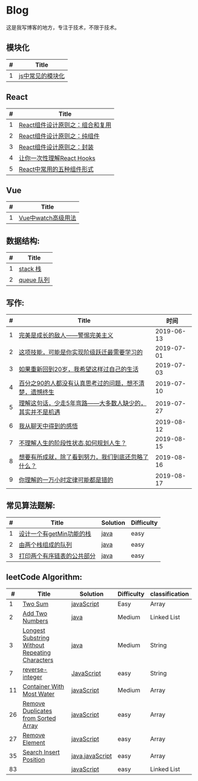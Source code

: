 # Blog
这是我写博客的地方，专注于技术，不限于技术。

## 模块化
| # | Title |
|---| ----- |
|1|[js中常见的模块化](https://github.com/MagicalBridge/Blog/blob/master/%E6%A8%A1%E5%9D%97%E5%8C%96/%E6%A8%A1%E5%9D%97%E5%8C%96.md)

## React
| # | Title |
|---| ----- |
|1|[React组件设计原则之：组合和复用](https://github.com/MagicalBridge/Blog/issues/14)
|2|[React组件设计原则之：纯组件](https://github.com/MagicalBridge/Blog/issues/16)
|3|[React组件设计原则之：封装](https://github.com/MagicalBridge/Blog/issues/20)
|4|[让你一次性理解React Hooks](https://github.com/MagicalBridge/Blog/issues/14)
|5|[React中常用的五种组件形式](https://github.com/MagicalBridge/Blog/issues/29)


## Vue
| # | Title |
|---| ----- |
|1|[Vue中watch高级用法](https://github.com/MagicalBridge/Blog/issues/15)

## 数据结构:

| # | Title |
|---| ----- |
|1|[stack 栈](https://github.com/MagicalBridge/Blog/issues/5)
|2|[queue 队列](https://github.com/MagicalBridge/Blog/issues/6)

## 写作:
| # | Title | 时间 | 
|---| ----- | -------- |
|1|[完美是成长的敌人——警惕完美主义](https://github.com/MagicalBridge/Blog/issues/2)|2019-06-13|
|2|[这项技能，可能是你实现阶级跃迁最需要学习的](https://github.com/MagicalBridge/Blog/issues/7)|2019-07-01|
|3|[如果重新回到20岁，我希望这样过自己的生活](https://github.com/MagicalBridge/Blog/issues/8)|2019-07-03|
|4|[百分之90的人都没有认真思考过的问题，想不清楚，遗憾终生](https://github.com/MagicalBridge/Blog/issues/9)|2019-07-10|
|5|[理解这句话，少走5年弯路——大多数人缺少的，其实并不是机遇](https://github.com/MagicalBridge/Blog/issues/10)|2019-07-27|
|6|[我从聊天中得到的感悟](https://github.com/MagicalBridge/Blog/issues/17)|2019-08-12|
|7|[不理解人生的阶段性状态,如何规划人生？](https://github.com/MagicalBridge/Blog/issues/18)|2019-08-15|
|8|[想要有所成就，除了看到努力，我们到底还忽略了什么？](https://github.com/MagicalBridge/Blog/issues/21)|2019-08-16|
|9|[你理解的一万小时定律可能都是错的](https://github.com/MagicalBridge/Blog/issues/19)|2019-08-17|




## 常见算法题解:
| # | Title | Solution | Difficulty |
|---| ----- | -------- | ---------- |
|1|[设计一个有getMin功能的栈](https://github.com/MagicalBridge/Blog/issues/12)| [java](https://github.com/MagicalBridge/Blog/issues/12)|easy|
|2|[由两个栈组成的队列](https://github.com/MagicalBridge/Blog/issues/13)| [java](https://github.com/MagicalBridge/Blog/issues/13)|easy|
|3|[打印两个有序链表的公共部分](https://github.com/MagicalBridge/Blog/issues/23)| [java](https://github.com/MagicalBridge/Blog/issues/23)|easy|




## leetCode  Algorithm:

| # | Title | Solution | Difficulty |classification|
|---| ----- | -------- | ---------- |--------------|
|1|[Two Sum](https://leetcode-cn.com/problems/two-sum/description/)| [javaScript](https://github.com/MagicalBridge/Blog/issues/1)|Easy|Array|
|2|[Add Two Numbers](https://leetcode-cn.com/problems/add-two-numbers/description/)| [java](https://github.com/MagicalBridge/Blog/issues/3)|Medium|Linked List|
|3|[Longest Substring Without Repeating Characters](https://leetcode-cn.com/problems/longest-substring-without-repeating-characters/)| [java](https://github.com/MagicalBridge/Blog/issues/4)|Medium|String|
|7|[reverse-integer](https://github.com/MagicalBridge/Blog/issues/24)| [JavaScript](https://github.com/MagicalBridge/Blog/issues/24)|easy|String|
|11|[Container With Most Water](https://leetcode-cn.com/problems/container-with-most-water/)| [javaScript](https://github.com/MagicalBridge/Blog/issues/11)|Medium|Array|
|26|[Remove Duplicates from Sorted Array](https://leetcode-cn.com/problems/remove-duplicates-from-sorted-array/submissions/)| [javaScript](https://github.com/MagicalBridge/Blog/issues/25)|easy|Array|
|27|[Remove Element](https://leetcode-cn.com/problems/remove-element/)| [javaScript](https://github.com/MagicalBridge/Blog/issues/27)|easy|Array|
|35|[Search Insert Position](https://leetcode-cn.com/problems/search-insert-position/submissions/)| [java,javaScript](https://github.com/MagicalBridge/Blog/issues/22)|easy|Array|
|83|[](https://leetcode-cn.com/problems/remove-duplicates-from-sorted-list/submissions/)| [javaScript](https://github.com/MagicalBridge/Blog/issues/28)|easy|Linked List|





